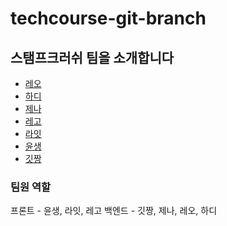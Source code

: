 # techcourse-git-branch

## 스탬프크러쉬 팀을 소개합니다

- [레오](leo.md)
- [하디](Hardy.md)
- [제나](jena.md)
- [레고](rego-intro.md)
- [라잇](./light-intro.md)
- [윤생](./yunseong.md)
- [깃짱](gitchan.md)

### 팀원 역할

프론트 - 윤생, 라잇, 레고
백엔드 - 깃짱, 제나, 레오, 하디
